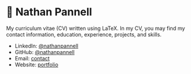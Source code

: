 # 👤 **Nathan Pannell**

My curriculum vitae (CV) written using LaTeX. In my CV, you may find my contact information, education, experience, projects, and skills.

- LinkedIn: [@nathanpannell](https://www.linkedin.com/in/nathanpannell)
- GitHub: [@nathanpannell](https://github.com/nathanpannell)
- Email: [contact](mailto:contact@nathanpannell.com)
- Website: [portfolio](https://nathanpannell.com)

